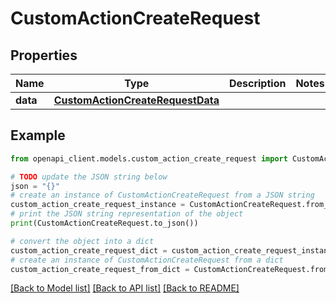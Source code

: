 # CustomActionCreateRequest


## Properties

Name | Type | Description | Notes
------------ | ------------- | ------------- | -------------
**data** | [**CustomActionCreateRequestData**](CustomActionCreateRequestData.md) |  | 

## Example

```python
from openapi_client.models.custom_action_create_request import CustomActionCreateRequest

# TODO update the JSON string below
json = "{}"
# create an instance of CustomActionCreateRequest from a JSON string
custom_action_create_request_instance = CustomActionCreateRequest.from_json(json)
# print the JSON string representation of the object
print(CustomActionCreateRequest.to_json())

# convert the object into a dict
custom_action_create_request_dict = custom_action_create_request_instance.to_dict()
# create an instance of CustomActionCreateRequest from a dict
custom_action_create_request_from_dict = CustomActionCreateRequest.from_dict(custom_action_create_request_dict)
```
[[Back to Model list]](../README.md#documentation-for-models) [[Back to API list]](../README.md#documentation-for-api-endpoints) [[Back to README]](../README.md)


